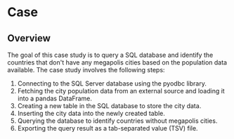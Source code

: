 # Case

## Overview

The goal of this case study is to query a SQL database and identify the countries that don't have any megapolis cities based on the population data available. The case study involves the following steps:

1. Connecting to the SQL Server database using the pyodbc library.
2. Fetching the city population data from an external source and loading it into a pandas DataFrame.
3. Creating a new table in the SQL database to store the city data.
4. Inserting the city data into the newly created table.
5. Querying the database to identify countries without megapolis cities.
6. Exporting the query result as a tab-separated value (TSV) file.
